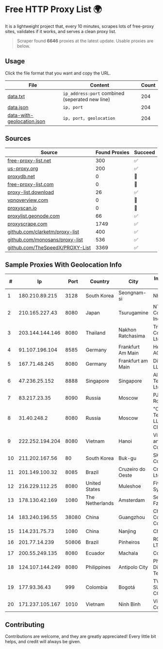 
# Free HTTP Proxy List 🌍

It is a lightweight project that, every 10 minutes, scrapes lots of free-proxy sites, validates if it works, and serves a clean proxy list.


> Scraper found **6646** proxies at the latest update. Usable proxies are below.

## Usage

Click the file format that you want and copy the URL.


|File|Content|Count|
|----|-------|-----|
|[data.txt](https://raw.githubusercontent.com/themiralay/Proxy-List-World/master/data.txt)|`ip_address:port` combined (seperated new line)|204|
|[data.json](https://raw.githubusercontent.com/themiralay/Proxy-List-World/master/data.json)|`ip, port`|204|
|[data-with-geolocation.json](https://raw.githubusercontent.com/themiralay/Proxy-List-World/master/data-with-geolocation.json)|`ip, port, geolocation`|204|

## Sources

|Source|Found Proxies|Succeed|
|------|-------------|-------|
|[free-proxy-list.net](https://free-proxy-list.net)|300|✅|
|[us-proxy.org](https://www.us-proxy.org)|200|✅|
|[proxydb.net](http://proxydb.net)|0|🚫|
|[free-proxy-list.com](https://free-proxy-list.com/?page=&port=&type%5B%5D=http&type%5B%5D=https&up_time=0&search=Search)|0|🚫|
|[proxy-list.download](https://www.proxy-list.download/HTTP)|26|✅|
|[vpnoverview.com](https://vpnoverview.com/privacy/anonymous-browsing/free-proxy-servers)|0|🚫|
|[proxyscan.io](https://www.proxyscan.io)|0|🚫|
|[proxylist.geonode.com](https://proxylist.geonode.com/api/proxy-list?limit=300&page=1&sort_by=lastChecked&sort_type=desc&protocols=http,https)|66|✅|
|[proxyscrape.com](https://api.proxyscrape.com/v2/?request=displayproxies&protocol=http&timeout=10000&country=all&ssl=all&anonymity=all)|1749|✅|
|[github.com/clarketm/proxy-list](https://raw.githubusercontent.com/clarketm/proxy-list/master/proxy-list-raw.txt)|400|✅|
|[github.com/monosans/proxy-list](https://raw.githubusercontent.com/monosans/proxy-list/main/proxies/http.txt)|536|✅|
|[github.com/TheSpeedX/PROXY-List](https://raw.githubusercontent.com/TheSpeedX/PROXY-List/master/http.txt)|3369|✅|


## Sample Proxies With Geolocation Info

|#|Ip|Port|Country|City|Internet Service Provider|
|-|--|----|-------|----|-------------------------|
|1|180.210.89.215|3128|South Korea|Seongnam-si|NHNCLOUD|
|2|210.165.227.43|8080|Japan|Tsurugamine|NTT PC Communications, Inc.|
|3|203.144.144.146|8080|Thailand|Nakhon Ratchasima|True Internet Corporation CO. Ltd.|
|4|91.107.196.104|8585|Germany|Frankfurt Am Main|Hetzner Online AG|
|5|167.71.48.245|8080|Germany|Frankfurt am Main|DigitalOcean, LLC|
|6|47.236.25.152|8888|Singapore|Singapore|Alibaba (US) Technology Co., Ltd.|
|7|83.217.23.35|8090|Russia|Moscow|PJSC Rostelecom|
|8|31.40.248.2|8080|Russia|Moscow|"Cloud Technologies" LLC trading as Cloud.ru|
|9|222.252.194.204|8080|Vietnam|Hanoi|VietNam Post and Telecom Corporation|
|10|211.202.167.56|80|South Korea|Buk-gu|SK Broadband Co Ltd|
|11|201.149.100.32|8085|Brazil|Cruzeiro do Oeste|Crznet Telecom Ltda|
|12|216.229.112.25|8080|United States|Muleshoe|Five Area Systems, LLC|
|13|178.130.42.169|1080|The Netherlands|Amsterdam|Servers Tech Fzco|
|14|183.240.196.55|38080|China|Guangzhou|China Mobile Communications Corporation|
|15|114.231.75.73|1080|China|Nanjing|Chinanet|
|16|201.77.14.239|50806|Brazil|Pinheiros|RG PROVIDER LTDA ME|
|17|200.55.249.135|8080|Ecuador|Machala|Comm & Net S.A|
|18|124.107.144.249|8080|Philippines|Antipolo City|Philippine Long Distance Telephone Co.|
|19|177.93.36.43|999|Colombia|Bogotá|TV AZTECA SUCURSAL COLOMBIA|
|20|171.237.105.167|1010|Vietnam|Ninh Bình|Viettel Corporation|



## Contributing

Contributions are welcome, and they are greatly appreciated! Every
little bit helps, and credit will always be given.

